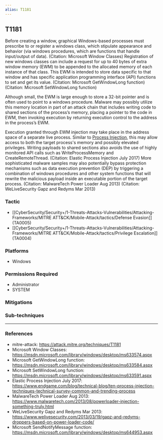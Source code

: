 ```yaml
---
alias: T1181
---
```


## T1181

Before creating a window, graphical Windows-based processes must prescribe to or register a windows class, which stipulate appearance and behavior (via windows procedures, which are functions that handle input/output of data). (Citation: Microsoft Window Classes) Registration of new windows classes can include a request for up to 40 bytes of extra window memory (EWM) to be appended to the allocated memory of each instance of that class. This EWM is intended to store data specific to that window and has specific application programming interface (API) functions to set and get its value. (Citation: Microsoft GetWindowLong function) (Citation: Microsoft SetWindowLong function)

Although small, the EWM is large enough to store a 32-bit pointer and is often used to point to a windows procedure. Malware may possibly utilize this memory location in part of an attack chain that includes writing code to shared sections of the process’s memory, placing a pointer to the code in EWM, then invoking execution by returning execution control to the address in the process’s EWM.

Execution granted through EWM injection may take place in the address space of a separate live process. Similar to [Process Injection](https://attack.mitre.org/techniques/T1055), this may allow access to both the target process's memory and possibly elevated privileges. Writing payloads to shared sections also avoids the use of highly monitored API calls such as WriteProcessMemory and CreateRemoteThread. (Citation: Elastic Process Injection July 2017) More sophisticated malware samples may also potentially bypass protection mechanisms such as data execution prevention (DEP) by triggering a combination of windows procedures and other system functions that will rewrite the malicious payload inside an executable portion of the target process. (Citation: MalwareTech Power Loader Aug 2013) (Citation: WeLiveSecurity Gapz and Redyms Mar 2013)


### Tactic
- [[CyberSecurity/Security+/1-Threats-Attacks-Vulnerabilities/Attacking-Frameworks/MITRE ATT&CK/Mobile-Attack/tactics/Defense Evasion]] (TA0005)
- [[CyberSecurity/Security+/1-Threats-Attacks-Vulnerabilities/Attacking-Frameworks/MITRE ATT&CK/Mobile-Attack/tactics/Privilege Escalation]] (TA0004)

### Platforms
- Windows

### Permissions Required
- Administrator
- SYSTEM

### Mitigations

### Sub-techniques


---
### References

- mitre-attack: https://attack.mitre.org/techniques/T1181
- Microsoft Window Classes: https://msdn.microsoft.com/library/windows/desktop/ms633574.aspx
- Microsoft GetWindowLong function: https://msdn.microsoft.com/library/windows/desktop/ms633584.aspx
- Microsoft SetWindowLong function: https://msdn.microsoft.com/library/windows/desktop/ms633591.aspx
- Elastic Process Injection July 2017: https://www.endgame.com/blog/technical-blog/ten-process-injection-techniques-technical-survey-common-and-trending-process
- MalwareTech Power Loader Aug 2013: https://www.malwaretech.com/2013/08/powerloader-injection-something-truly.html
- WeLiveSecurity Gapz and Redyms Mar 2013: https://www.welivesecurity.com/2013/03/19/gapz-and-redyms-droppers-based-on-power-loader-code/
- Microsoft SendNotifyMessage function: https://msdn.microsoft.com/library/windows/desktop/ms644953.aspx
